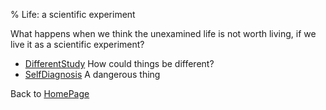 % Life: a scientific experiment

What happens when we think the unexamined life is not worth living, if we live it as a scientific experiment?

- [DifferentStudy](DifferentStudy.html) How could things be different?
- [SelfDiagnosis](SelfDiagnosis.html) A dangerous thing

Back to [HomePage](HomePage.html)
